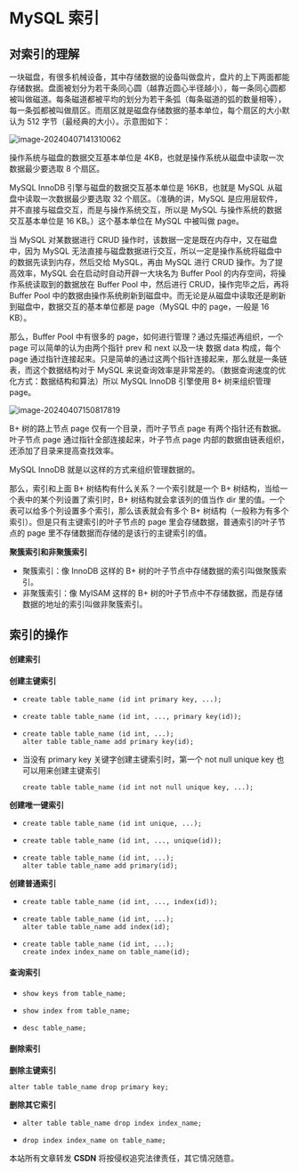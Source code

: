 # MySQL 索引

## 对索引的理解

一块磁盘，有很多机械设备，其中存储数据的设备叫做盘片，盘片的上下两面都能存储数据。盘面被划分为若干条同心圆（越靠近圆心半径越小），每一条同心圆都被叫做磁道。每条磁道都被平均的划分为若干条弧（每条磁道的弧的数量相等），每一条弧都被叫做扇区。而扇区就是磁盘存储数据的基本单位，每个扇区的大小默认为 512 字节（最经典的大小）。示意图如下：

![image-20240407141310062](https://wyn-personal-picture.oss-cn-beijing.aliyuncs.com/img/image-20240407141310062.png)

操作系统与磁盘的数据交互基本单位是 4KB，也就是操作系统从磁盘中读取一次数据最少要选取 8 个扇区。

MySQL InnoDB 引擎与磁盘的数据交互基本单位是 16KB，也就是 MySQL 从磁盘中读取一次数据最少要选取 32 个扇区。（准确的讲，MySQL 是应用层软件，并不直接与磁盘交互，而是与操作系统交互，所以是 MySQL 与操作系统的数据交互基本单位是 16 KB。）这个基本单位在 MySQL 中被叫做 page。

当 MySQL 对某数据进行 CRUD 操作时，该数据一定是既在内存中，又在磁盘中，因为 MySQL 无法直接与磁盘数据进行交互，所以一定是操作系统将磁盘中的数据先读到内存，然后交给 MySQL，再由 MySQL 进行 CRUD 操作。为了提高效率，MySQL 会在启动时自动开辟一大块名为 Buffer Pool 的内存空间，将操作系统读取到的数据放在 Buffer Pool 中，然后进行 CRUD，操作完毕之后，再将 Buffer Pool 中的数据由操作系统刷新到磁盘中。而无论是从磁盘中读取还是刷新到磁盘中，数据交互的基本单位都是 page（MySQL 中的 page，一般是 16 KB）。

那么，Buffer Pool 中有很多的 page，如何进行管理？通过先描述再组织，一个 page 可以简单的认为由两个指针 prev 和 next 以及一块 数据 data 构成，每个 page 通过指针连接起来。只是简单的通过这两个指针连接起来，那么就是一条链表，而这个数据结构对于 MySQL 来说查询效率是非常差的。（数据查询速度的优化方式：数据结构和算法）所以 MySQL InnoDB 引擎使用 B+ 树来组织管理 page。

![image-20240407150817819](https://wyn-personal-picture.oss-cn-beijing.aliyuncs.com/img/image-20240407150817819.png)

B+ 树的路上节点 page 仅有一个目录，而叶子节点 page 有两个指针还有数据。叶子节点 page 通过指针全部连接起来，叶子节点 page 内部的数据由链表组织，还添加了目录来提高查找效率。

MySQL InnoDB 就是以这样的方式来组织管理数据的。

那么，索引和上面 B+ 树结构有什么关系？一个索引就是一个 B+ 树结构，当给一个表中的某个列设置了索引时，B+ 树结构就会拿该列的值当作 dir 里的值。一个表可以给多个列设置多个索引，那么该表就会有多个 B+ 树结构（一般称为有多个索引）。但是只有主键索引的叶子节点的 page 里会存储数据，普通索引的叶子节点的 page 里不存储数据而存储的是该行的主键索引的值。

**聚簇索引和非聚簇索引**

- 聚簇索引：像 InnoDB 这样的 B+ 树的叶子节点中存储数据的索引叫做聚簇索引。
- 非聚簇索引：像 MyISAM 这样的 B+ 树的叶子节点中不存储数据，而是存储数据的地址的索引叫做非聚簇索引。

## 索引的操作

#### 创建索引

**创建主键索引**

- ```
  create table table_name (id int primary key, ...);
  ```

- ```
  create table table_name (id int, ..., primary key(id)); 
  ```

- ```
  create table table_name (id int, ...);
  alter table table_name add primary key(id);
  ```

- 当没有 primary key 关键字创建主键索引时，第一个 not null unique key 也可以用来创建主键索引

  ```
  create table table_name (id int not null unique key, ...);
  ```

**创建唯一键索引**

- ```
  create table table_name (id int unique, ...);
  ```

- ```
  create table table_name (id int, ..., unique(id)); 
  ```

- ```
  create table table_name (id int, ...);
  alter table table_name add primary(id);
  ```

**创建普通索引**

- ```
  create table table_name (id int, ..., index(id)); 
  ```

- ```
  create table table_name (id int, ...);
  alter table table_name add index(id);
  ```

- ```
  create table table_name (id int, ...);
  create index index_name on table_name(id);
  ```

#### 查询索引

- ```
  show keys from table_name;
  ```

- ```
  show index from table_name;
  ```

- ```
  desc table_name;
  ```

#### 删除索引

**删除主键索引**

```
alter table table_name drop primary key;
```

**删除其它索引**

- ```
  alter table table_name drop index index_name;
  ```

- ```
  drop index index_name on table_name;
  ```











<script src="https://giscus.app/client.js"
        data-repo="wynhelloworld/blog-comments"
        data-repo-id="R_kgDOKruZpg"
        data-category="Announcements"
        data-category-id="DIC_kwDOKruZps4Ca2L0"
        data-mapping="url"
        data-strict="0"
        data-reactions-enabled="1"
        data-emit-metadata="0"
        data-input-position="bottom"
        data-theme="preferred_color_scheme"
        data-lang="zh-CN"
        crossorigin="anonymous"
        async>
</script>


本站所有文章转发 **CSDN** 将按侵权追究法律责任，其它情况随意。
